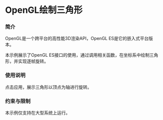 # OpenGL绘制三角形

### 简介

OpenGL是一个跨平台的高性能3D渲染API，OpenGL ES是它的嵌入式平台版本。

本示例展示了OpenGL ES接口的使用，通过调用相关函数，在坐标系中绘制三角形，并实现逐帧旋转。

### 使用说明

点击应用，展示三角形以顶点为轴进行旋转。

### 约束与限制

本示例仅支持在大型系统上运行。

